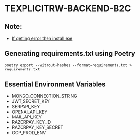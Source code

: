 # TEXPLICITRW-BACKEND-B2C

## Note: 

- [If getting error then install exe](https://github.com/tschoonj/GTK-for-Windows-Runtime-Environment-Installer/releases)

## Generating requirements.txt using Poetry

`poetry export --without-hashes --format=requirements.txt > requirements.txt`

## Essential Environment Variables

- MONGO_CONNECTION_STRING
- JWT_SECRET_KEY
- SERPAPI_KEY
- OPENAI_API_KEY
- MAIL_API_KEY
- RAZORPAY_KEY_ID
- RAZORPAY_KEY_SECRET
- GCP_PROD_ENV